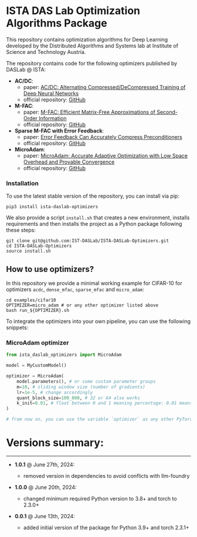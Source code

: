# ISTA DAS Lab Optimization Algorithms Package
This repository contains optimization algorithms for Deep Learning developed by 
the Distributed Algorithms and Systems lab at Institute of Science and Technology Austria.

The repository contains code for the following optimizers published by DASLab @ ISTA:
- **AC/DC**:
  - paper: [AC/DC: Alternating Compressed/DeCompressed Training of Deep Neural Networks](https://arxiv.org/abs/2106.12379)
  - official repository: [GitHub](https://github.com/IST-DASLab/ACDC)
- **M-FAC**:
  - paper: [M-FAC: Efficient Matrix-Free Approximations of Second-Order Information](https://arxiv.org/abs/2107.03356)
  - official repository: [GitHub](https://github.com/IST-DASLab/M-FAC)
- **Sparse M-FAC with Error Feedback**:
  - paper: [Error Feedback Can Accurately Compress Preconditioners](https://arxiv.org/abs/2306.06098)
  - official repository: [GitHub](https://github.com/IST-DASLab/EFCP/)
- **MicroAdam**:
  - paper: [MicroAdam: Accurate Adaptive Optimization with Low Space Overhead and Provable Convergence](https://arxiv.org/abs/2405.15593)
  - official repository: [GitHub](https://github.com/IST-DASLab/MicroAdam)

### Installation
To use the latest stable version of the repository, you can install via pip:

```shell
pip3 install ista-daslab-optimizers
```

We also provide a script `install.sh` that creates a new environment, installs requirements
and then installs the project as a Python package following these steps:

```shell
git clone git@github.com:IST-DASLab/ISTA-DASLab-Optimizers.git
cd ISTA-DASLab-Optimizers
source install.sh
```

## How to use optimizers?

In this repository we provide a minimal working example for CIFAR-10 for optimizers `acdc`, `dense_mfac`, `sparse_mfac` and `micro_adam`:
```shell
cd examples/cifar10
OPTIMIZER=micro_adam # or any other optimizer listed above
bash run_${OPTIMIZER}.sh
```

To integrate the optimizers into your own pipeline, you can use the following snippets:

### MicroAdam optimizer
```python
from ista_daslab_optimizers import MicroAdam

model = MyCustomModel()

optimizer = MicroAdam(
    model.parameters(), # or some custom parameter groups
    m=10, # sliding window size (number of gradients)
    lr=1e-5, # change accordingly
    quant_block_size=100_000, # 32 or 64 also works
    k_init=0.01, # float between 0 and 1 meaning percentage: 0.01 means 1%
)

# from now on, you can use the variable `optimizer` as any other PyTorch optimizer
```

# Versions summary:

---

- **1.0.1** @ June 27th, 2024:

  - removed version in dependencies to avoid conflicts with llm-foundry

- **1.0.0** @ June 20th, 2024:
  
  - changed minimum required Python version to 3.8+ and torch to 2.3.0+

- **0.0.1** @ June 13th, 2024:

  - added initial version of the package for Python 3.9+ and torch 2.3.1+